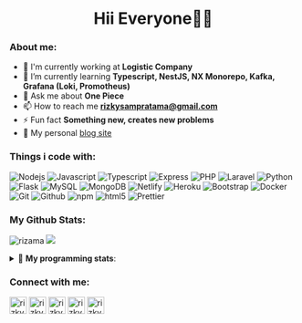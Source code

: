 <h1 align="center">Hii Everyone👨‍💻</h1>

### About me:
- 🔭 I'm currently working at **Logistic Company**
- 🌱 I’m currently learning **Typescript, NestJS, NX Monorepo, Kafka, Grafana (Loki, Promotheus)**
- 💬 Ask me about **One Piece**
- 📫 How to reach me **rizkysampratama@gmail.com**
- ⚡ Fun fact **Something new, creates new problems**
- 👋 My personal [blog site](https://rizkysamp.web.id/)

### Things i code with:
<p>
    <img alt="Nodejs" src="https://img.shields.io/badge/Node.js-43853D?style=flat-square&logo=node.js&logoColor=white"/>
    <img alt="Javascript" src="https://img.shields.io/badge/JavaScript-F7DF1E?style=flat-square&logo=javascript&logoColor=black"/>
    <img alt="Typescript" src="https://img.shields.io/badge/TypeScript-007ACC?style=flat-square&logo=typescript&logoColor=white"/>
    <img alt="Express" src="https://img.shields.io/badge/Express.js-404D59?style=flat-square"/>
    <img alt="PHP" src="https://img.shields.io/badge/PHP-777BB4?style=flat-square&logo=php&logoColor=white"/>
    <img alt="Laravel" src="https://img.shields.io/badge/Laravel-FF2D20?style=flat-square&logo=laravel&logoColor=white"/>
    <img alt="Python" src="https://img.shields.io/badge/Python-3776AB?style=flat-square&logo=python&logoColor=white"/>
    <img alt="Flask" src="https://img.shields.io/badge/Flask-000000?style=flat-square&logo=flask&logoColor=white"/>
    <img alt="MySQL" src="https://img.shields.io/badge/MySQL-00000F?style=flat-square&logo=mysql&logoColor=white"/>
    <img alt="MongoDB" src="https://img.shields.io/badge/MongoDB-4EA94B?style=flat-square&logo=mongodb&logoColor=white"/>
    <img alt="Netlify" src="https://img.shields.io/badge/Netlify-00C7B7?style=flat-square&logo=netlify&logoColor=white"/>
    <img alt="Heroku" src="https://img.shields.io/badge/Heroku-430098?style=flat-square&logo=heroku&logoColor=white"/>
    <img alt="Bootstrap" src="https://img.shields.io/badge/Bootstrap-563D7C?style=flat-square&logo=bootstrap&logoColor=white"/>
    <img alt="Docker" src="https://img.shields.io/badge/Docker-1a73e8?style=flat-square&logo=docker&logoColor=white"/>
    <img alt="Git" src="https://img.shields.io/badge/-Git-F05032?style=flat-square&logo=git&logoColor=white" />
    <img alt="Github" src="https://img.shields.io/badge/-Github-2088FF?style=flat-square&logo=github&logoColor=white" />
    <img alt="npm" src="https://img.shields.io/badge/-NPM-CB3837?style=flat-square&logo=npm&logoColor=white" />
    <img alt="html5" src="https://img.shields.io/badge/-HTML5-E34F26?style=flat-square&logo=html5&logoColor=white" />
    <img alt="Prettier" src="https://img.shields.io/badge/-Prettier-F7B93E?style=flat-square&logo=prettier&logoColor=white" />
</p>

### My Github Stats: 
<p>
<img src="https://github-readme-stats.vercel.app/api?username=rizama&show_icons=true&theme=vue-dark&line_height=27" alt="rizama" />
<img src = "https://github-readme-stats.vercel.app/api/top-langs/?username=rizama&show_icons=true&hide=css,html&theme=vue-dark">
</p>

<details> 
 <summary>🤖 <b>My programming stats</b>: </summary>
<br>

<!--START_SECTION:waka-->
**I'm a Night 🦉** 

```text
🌞 Morning    45 commits     █░░░░░░░░░░░░░░░░░░░░░░░░   6.71% 
🌆 Daytime    178 commits    ██████░░░░░░░░░░░░░░░░░░░   26.53% 
🌃 Evening    419 commits    ███████████████░░░░░░░░░░   62.44% 
🌙 Night      29 commits     █░░░░░░░░░░░░░░░░░░░░░░░░   4.32%

```
📅 **I'm Most Productive on Sunday** 

```text
Monday       76 commits     ██░░░░░░░░░░░░░░░░░░░░░░░   11.33% 
Tuesday      79 commits     ███░░░░░░░░░░░░░░░░░░░░░░   11.77% 
Wednesday    82 commits     ███░░░░░░░░░░░░░░░░░░░░░░   12.22% 
Thursday     79 commits     ███░░░░░░░░░░░░░░░░░░░░░░   11.77% 
Friday       89 commits     ███░░░░░░░░░░░░░░░░░░░░░░   13.26% 
Saturday     102 commits    ███░░░░░░░░░░░░░░░░░░░░░░   15.2% 
Sunday       164 commits    ██████░░░░░░░░░░░░░░░░░░░   24.44%

```


📊 **This Week I Spent My Time On** 

```text
⌚︎ Time Zone: Asia/Jakarta

💬 Programming Languages: 
PHP                      6 hrs 51 mins       ███████████████░░░░░░░░░░   60.09% 
JavaScript               2 hrs 56 mins       ██████░░░░░░░░░░░░░░░░░░░   25.76% 
Blade Template           22 mins             ░░░░░░░░░░░░░░░░░░░░░░░░░   3.29% 
Other                    21 mins             ░░░░░░░░░░░░░░░░░░░░░░░░░   3.2% 
JSON                     18 mins             ░░░░░░░░░░░░░░░░░░░░░░░░░   2.66%

🔥 Editors: 
VS Code                  11 hrs 25 mins      █████████████████████████   100.0%

💻 Operating System: 
Windows                  11 hrs 25 mins      █████████████████████████   100.0%

```

**I Mostly Code in JavaScript** 

```text
JavaScript               22 repos            █████████████░░░░░░░░░░░░   53.66% 
PHP                      5 repos             ███░░░░░░░░░░░░░░░░░░░░░░   12.2% 
Jupyter Notebook         5 repos             ███░░░░░░░░░░░░░░░░░░░░░░   12.2% 
HTML                     4 repos             ██░░░░░░░░░░░░░░░░░░░░░░░   9.76% 
Python                   1 repo              ░░░░░░░░░░░░░░░░░░░░░░░░░   2.44%

```



<!--END_SECTION:waka-->
</details>

### Connect with me:
<p align="left">
<a href="https://twitter.com/rizkysamp" target="blank"><img align="center" src="https://cdn.jsdelivr.net/npm/simple-icons@3.0.1/icons/twitter.svg" alt="rizkysamp" height="30" width="30" /></a>
<a href="https://linkedin.com/in/rizkysamp" target="blank"><img align="center" src="https://cdn.jsdelivr.net/npm/simple-icons@3.0.1/icons/linkedin.svg" alt="rizkysamp" height="30" width="30" /></a>
<a href="https://fb.com/rizkysampratama" target="blank"><img align="center" src="https://cdn.jsdelivr.net/npm/simple-icons@3.0.1/icons/facebook.svg" alt="rizkysampratama" height="30" width="30" /></a>
<a href="https://instagram.com/rizkysamp" target="blank"><img align="center" src="https://cdn.jsdelivr.net/npm/simple-icons@3.0.1/icons/instagram.svg" alt="rizkysamp" height="30" width="30" /></a>  
<a href="https://www.hackerrank.com/rizkysampratama" target="blank"><img align="center" src="https://cdn.jsdelivr.net/npm/simple-icons@3.0.1/icons/hackerrank.svg" alt="rizkysampratama" height="30" width="30" /></a>
</p>
